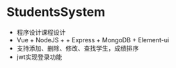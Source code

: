 # StudentsSystem
- 程序设计课程设计
- Vue + NodeJS + + Express + MongoDB + Element-ui
- 支持添加、删除、修改、查找学生，成绩排序
- jwt实现登录功能

